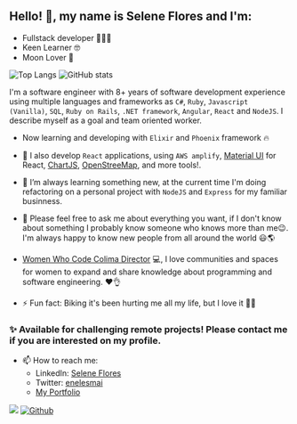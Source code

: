 ## Hello! 👋, my name is Selene Flores and I'm:

  * Fullstack developer 👩‍💻💖
  * Keen Learner 🤓
  * Moon Lover 🌛

![Top Langs](https://github-readme-stats.vercel.app/api/top-langs/?username=enelesmai&layout=compact&hide=Java,PowerShell&show_icons=true&theme=radical)
![GitHub stats](https://github-readme-stats.vercel.app/api?username=enelesmai&show_icons=true&theme=radical)

I'm a software engineer with 8+ years of software development experience using multiple languages and frameworks as `C#`, `Ruby`, `Javascript (Vanilla)`, `SQL`, `Ruby on Rails`, `.NET framework`, `Angular`, `React` and `NodeJS`. I describe myself as a goal and team oriented worker.

- Now learning and developing with `Elixir` and `Phoenix` framework 🔥

- 🔭 I also develop `React` applications, using `AWS amplify`, [Material UI](https://material-ui.com/) for React, [ChartJS](https://www.chartjs.org/docs/latest/samples/bar/vertical.html), [OpenStreeMap](https://www.openstreetmap.org/#map=11/19.1711/-103.7000), and more tools!.

- 🌱 I’m always learning something new, at the current time I'm doing refactoring on a personal project with `NodeJS` and `Express` for my familiar businness.

- 💬 Please feel free to ask me about everything you want, if I don't know about something I probably know someone who knows more than me😉. I'm always happy to know new people from all around the world 😃🌎

- [Women Who Code Colima Director](https://www.meetup.com/es-ES/codificadas/) 💻, 
  I love communities and spaces for women to expand and share knowledge about programming and software engineering. ❤️👌

- ⚡ Fun fact: Biking it's been hurting me all my life, but I love it 🚴‍♀️

### ✨ Available for challenging remote projects! Please contact me if you are interested on my profile.

- 📫 How to reach me: 
    - LinkedIn: [Selene Flores](https://www.linkedin.com/in/xochitlselene/)
    - Twitter: [enelesmai](https://twitter.com/enelesmai)
    - [My Portfolio](https://enelesmai.github.io/)

![](https://visitor-badge.laobi.icu/badge?page_id=enelesmai.enelesmai) [![Github](https://img.shields.io/github/followers/enelesmai?label=Follow&style=social)](https://github.com/enelesmai)


<!--
**enelesmai/enelesmai** is a ✨ _special_ ✨ repository because its `README.md` (this file) appears on your GitHub profile.

Here are some ideas to get you started:

- 🔭 I’m currently working on ...
- 🌱 I’m currently learning ...
- 👯 I’m looking to collaborate on ...
- 🤔 I’m looking for help with ...
- 💬 Ask me about ...
- 📫 How to reach me: ...
- 😄 Pronouns: ...
- ⚡ Fun fact: ...
-->
